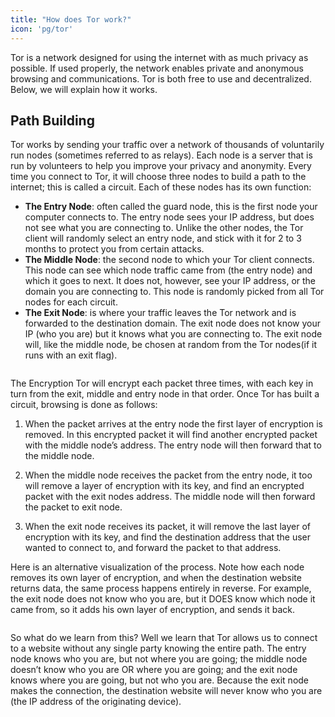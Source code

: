 ```yaml
---
title: "How does Tor work?"
icon: 'pg/tor'
---
```


Tor is a network designed for using the internet with as much privacy as possible. If used properly, the network enables private and anonymous browsing and communications. Tor is both free to use and decentralized. Below, we will explain how it works.

## Path Building

Tor works by sending your traffic over a network of thousands of voluntarily run nodes (sometimes referred to as relays). Each node is a server that is run by volunteers to help you improve your privacy and anonymity. Every time you connect to Tor, it will choose three nodes to build a path to the internet; this is called a circuit. Each of these nodes has its own function:

  - **The Entry Node**: often called the guard node, this is the first node your computer connects to. The entry node sees your IP address, but does not see what you are connecting to. Unlike the other nodes, the Tor client will randomly select an entry node, and stick with it for 2 to 3 months to protect you from certain attacks.
  - **The Middle Node**: the second node to which your Tor client connects. This node can see which node traffic came from (the entry node) and which it goes to next. It does not, however, see your IP address, or the domain you are connecting to. This node is randomly picked from all Tor nodes for each circuit.
  - **The Exit Node**: is where your traffic leaves the Tor network and is forwarded to the destination domain. The exit node does not know your IP (who you are) but it knows what you are connecting to. The exit node will, like the middle node, be chosen at random from the Tor nodes(if it runs with an exit flag).

```mermaid

```

The Encryption Tor will encrypt each packet three times, with each key in turn from the exit, middle and entry node in that order. Once Tor has built a circuit, browsing is done as follows:

1. When the packet arrives at the entry node the first layer of encryption is removed. In this encrypted packet it will find another encrypted packet with the middle node’s address. The entry node will then forward that to the middle node.

2. When the middle node receives the packet from the entry node, it too will remove a layer of encryption with its key, and find an encrypted packet with the exit nodes address. The middle node will then forward the packet to exit node.

3. When the exit node receives its packet, it will remove the last layer of encryption with its key, and find the destination address that the user wanted to connect to, and forward the packet to that address.

Here is an alternative visualization of the process. Note how each node removes its own layer of encryption, and when the destination website returns data, the same process happens entirely in reverse. For example, the exit node does not know who you are, but it DOES know which node it came from, so it adds his own layer of encryption, and sends it back.

```mermaid

```

So what do we learn from this? Well we learn that Tor allows us to connect to a website without any single party knowing the entire path. The entry node knows who you are, but not where you are going; the middle node doesn’t know who you are OR where you are going; and the exit node knows where you are going, but not who you are. Because the exit node makes the connection, the destination website will never know who you are (the IP address of the originating device).

